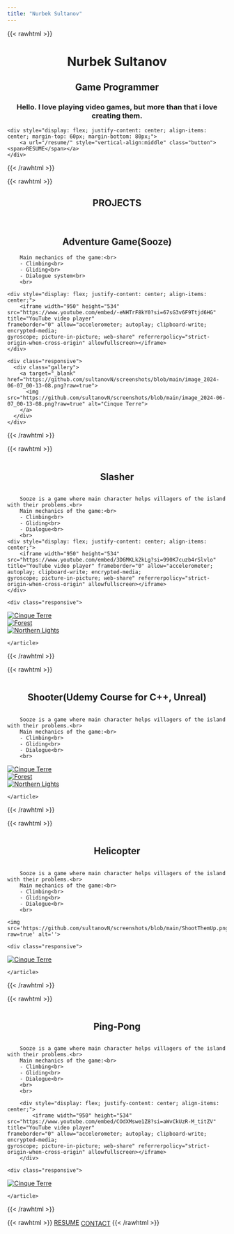 ```yaml
---
title: "Nurbek Sultanov"
---
```

{{< rawhtml >}}
<h1 style="text-align: center;">Nurbek Sultanov</h1>
<h2 style="text-align: center;">Game Programmer</h2>

<h3 style="text-align: center;">Hello. I love playing video games, but more than that i love creating them.</h3>


	<div style="display: flex; justify-content: center; align-items: center; margin-top: 60px; margin-bottom: 80px;">
		<a url="/resume/" style="vertical-align:middle" class="button"><span>RESUME</span></a>
	</div>

{{< /rawhtml >}}

{{< rawhtml >}}

<h2 style="text-align: center;">PROJECTS</h2>
<br>
<div>
<article class= block-post> 
		<h2 style="text-align: center;">Adventure Game(Sooze)</h2>

		Main mechanics of the game:<br>
		- Climbing<br>
		- Gliding<br>
		- Dialogue system<br>
		<br>

	<div style="display: flex; justify-content: center; align-items: center;">
		<iframe width="950" height="534" src="https://www.youtube.com/embed/-eNHTrF8kY0?si=67sG3v6F9Ttjd6HG" title="YouTube video player" 
    frameborder="0" allow="accelerometer; autoplay; clipboard-write; encrypted-media; 
    gyroscope; picture-in-picture; web-share" referrerpolicy="strict-origin-when-cross-origin" allowfullscreen></iframe>
	</div>

	<div class="responsive">
	  <div class="gallery">
		<a target="_blank" href="https://github.com/sultanovN/screenshots/blob/main/image_2024-06-07_00-13-08.png?raw=true">
		  <img src="https://github.com/sultanovN/screenshots/blob/main/image_2024-06-07_00-13-08.png?raw=true" alt="Cinque Terre">
		</a>
	  </div>
	</div>



<div class="clearfix"></div>
	
</article>
</div>
{{< /rawhtml >}}


{{< rawhtml >}}
	<article class= block-post> 
		<div style="display: flex; justify-content: center; align-items: center;">
			<h2>Slasher</h2>
		</div>

		Sooze is a game where main character helps villagers of the island with their problems.<br>
		Main mechanics of the game:<br>
		- Climbing<br>
		- Gliding<br>
		- Dialogue<br>
		<br>
	<div style="display: flex; justify-content: center; align-items: center;">
		<iframe width="950" height="534" src="https://www.youtube.com/embed/3D6MKLk2kLg?si=990K7cuzb4rSlvlo" 
	title="YouTube video player" frameborder="0" allow="accelerometer; autoplay; clipboard-write; encrypted-media; 
	gyroscope; picture-in-picture; web-share" referrerpolicy="strict-origin-when-cross-origin" allowfullscreen></iframe>
	</div>

	<div class="responsive">
  <div class="gallery">
    <a target="_blank" href="https://github.com/sultanovN/screenshots/blob/main/ShootThemUp.png?raw=true">
      <img src="https://github.com/sultanovN/screenshots/blob/main/ShootThemUp.png?raw=true" alt="Cinque Terre">
    </a>
  </div>
</div>

<div class="responsive">
  <div class="gallery">
    <a target="_blank" href="https://github.com/sultanovN/screenshots/blob/main/ShootThemUp.png?raw=true">
      <img src="https://github.com/sultanovN/screenshots/blob/main/ShootThemUp.png?raw=true" alt="Forest">
    </a>
  </div>
</div>

<div class="responsive">
  <div class="gallery">
    <a target="_blank" href="https://github.com/sultanovN/screenshots/blob/main/ShootThemUp.png?raw=true">
      <img src="https://github.com/sultanovN/screenshots/blob/main/ShootThemUp.png?raw=true" alt="Northern Lights">
    </a>
  </div>
</div>

<div class="clearfix"></div>

	</article>
{{< /rawhtml >}}

{{< rawhtml >}}
<div >
	<article class= block-post> 
		<div style="display: flex; justify-content: center; align-items: center;">
			<h2>Shooter(Udemy Course for C++, Unreal)</h2>
		</div>

		Sooze is a game where main character helps villagers of the island with their problems.<br>
		Main mechanics of the game:<br>
		- Climbing<br>
		- Gliding<br>
		- Dialogue<br>
		<br>
<div>
  <div>
    <a target="_blank" href="https://github.com/sultanovN/screenshots/blob/main/ShootThemUp.png?raw=true">
      <img src="https://github.com/sultanovN/screenshots/blob/main/ShootThemUp.png?raw=true" alt="Cinque Terre">
    </a>
  </div>
</div>


	

<div class="responsive">
  <div class="gallery">
    <a target="_blank" href="https://github.com/sultanovN/screenshots/blob/main/image_2023-05-27_11-44-09.png?raw=true">
      <img src="https://github.com/sultanovN/screenshots/blob/main/image_2023-05-27_11-44-09.png?raw=true" alt="Forest">
    </a>
  </div>
</div>

<div class="responsive">
  <div class="gallery">
    <a target="_blank" href="https://github.com/sultanovN/screenshots/blob/main/ShootThemUp.png?raw=true">
      <img src="https://github.com/sultanovN/screenshots/blob/main/ShootThemUp.png?raw=true" alt="Northern Lights">
    </a>
  </div>
</div>

<div class="clearfix"></div>

	</article>
</div>
{{< /rawhtml >}}

{{< rawhtml >}}
	<article class= block-post> 
		<div style="display: flex; justify-content: center; align-items: center;">
			<h2>Helicopter</h2>
		</div>

		Sooze is a game where main character helps villagers of the island with their problems.<br>
		Main mechanics of the game:<br>
		- Climbing<br>
		- Gliding<br>
		- Dialogue<br>
		<br>

	<img src='https://github.com/sultanovN/screenshots/blob/main/ShootThemUp.png?raw=true' alt=''>

	<div class="responsive">
  <div class="gallery">
    <a target="_blank" href="https://github.com/sultanovN/screenshots/blob/main/ShootThemUp.png?raw=true">
      <img src="https://github.com/sultanovN/screenshots/blob/main/ShootThemUp.png?raw=true" alt="Cinque Terre">
    </a>
  </div>
</div>

<div class="clearfix"></div>

	</article>
{{< /rawhtml >}}

{{< rawhtml >}}
	<article class= block-post> 
		<div style="display: flex; justify-content: center; align-items: center;">
			<h2>Ping-Pong</h2>
		</div>

		Sooze is a game where main character helps villagers of the island with their problems.<br>
		Main mechanics of the game:<br>
		- Climbing<br>
		- Gliding<br>
		- Dialogue<br>
		<br>
		<br>

		<div style="display: flex; justify-content: center; align-items: center;">
			<iframe width="950" height="534" src="https://www.youtube.com/embed/COdXMswe1Z8?si=aWvCkUzR-M_titZV" title="YouTube video player" 
    frameborder="0" allow="accelerometer; autoplay; clipboard-write; encrypted-media; 
    gyroscope; picture-in-picture; web-share" referrerpolicy="strict-origin-when-cross-origin" allowfullscreen></iframe>
		</div>

	<div class="responsive">
  <div class="gallery">
    <a target="_blank" href="https://github.com/sultanovN/screenshots/blob/main/pong.png?raw=true">
      <img src="https://github.com/sultanovN/screenshots/blob/main/pong.png?raw=true" alt="Cinque Terre">
    </a>
  </div>
</div>

<div class="clearfix"></div>

	</article>
{{< /rawhtml >}}

{{< rawhtml >}}
	<a href="https://sultanovn.github.io/sultanovnurbek/resume/" class="button"><span>RESUME</span></a>
	<a href="https://sultanovn.github.io/sultanovnurbek/contact/" style="vertical-align:middle;" class="button"><span>CONTACT</span></a>
{{< /rawhtml >}}
